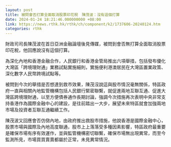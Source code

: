 ```yaml
---
layout: post
title: 被問會否打算全面取消股票印花稅　陳茂波：沒有這個打算
date: 2024-01-24 18:21:46.000000000 +08:00
link: https://news.rthk.hk/rthk/ch/component/k2/1737606-20240124.htm
categories: rthk
---
```


財政司司長陳茂波在首日亞洲金融論壇後見傳媒，被問到會否無打算全面取消股票印花稅，他回應說沒有這個打算。

為深化內地和香港金融合作，人民銀行和香港金管局推出六項舉措，包括發布優化大灣區「跨境理財通」業務試點實施細則，實施便利港澳居民在大灣區置業政策、深化數字人民幣跨境試點等。

被問到今次的舉措是否想達到救市效果，陳茂沒說這與股市情況毫無關係，特區政府一直與相關內地監管機構包括人民銀行緊密聯繫，就促進兩地互聯互通、促進大灣區跨境理財通，以至方便債券通作長期討論，強調今次措施再次表明中央非常支持香港作為國際金融中心的建設，是往前踏出一大步，展望未來特區就會加強兩地市場及投資者互聯互通繼續工作。

陳茂波又回應會否仿傚內地，由政府推出救股市措施，他說香港是國際金融中心，股票市場與國際及內地高度聯通，股市上上落落受多種因素影響，特區政府最重要是確保市場有序有效運作，並與監管機構密切聯繫，確保市場無出現異常，而至今監測所見，市場買買賣賣都屬於正常，未見異常情況。
